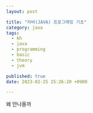 ```yaml
---
layout: post

title: "자바(JAVA) 프로그래밍 기초"
category: java
tags: 
  - kh
  - java
  - programming
  - basic
  - theory
  - jvm

published: true
date: 2023-02-25 15:26:20 +0900

---
```


왜 안나올까
